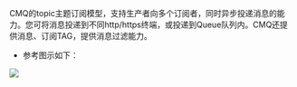 CMQ的topic主题订阅模型，支持生产者向多个订阅者，同时异步投递消息的能力。您可将消息投递到不同http/https终端，或投递到Queue队列内。CMQ还提供消息、订阅TAG，提供消息过滤能力。

- 参考图示如下：

![](http://imgcache.tce.fsphere.cn/static/mc.qcloudimg.com/static/img/8488cd1cbe9a6ef6bc1380fc168165df/image.png)
